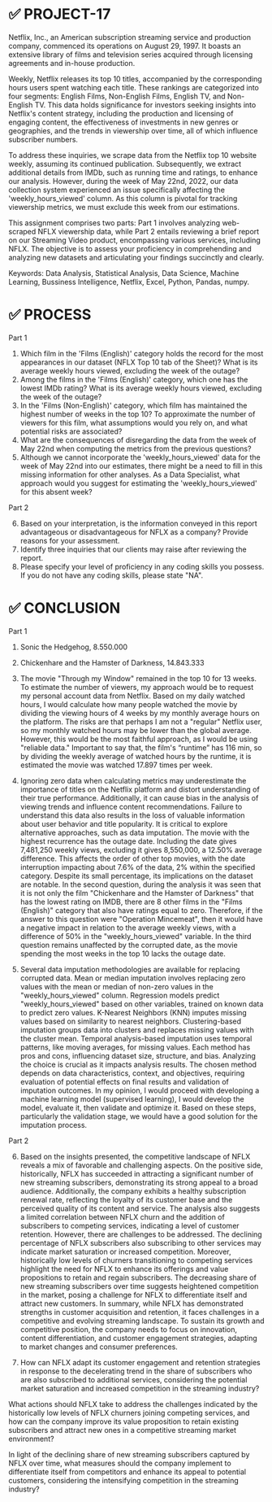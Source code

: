 # ✅ PROJECT-17

Netflix, Inc., an American subscription streaming service and production company, commenced its operations on August 29, 1997. It boasts an extensive library of films and television series acquired through licensing agreements and in-house production.

Weekly, Netflix releases its top 10 titles, accompanied by the corresponding hours users spent watching each title. These rankings are categorized into four segments: English Films, Non-English Films, English TV, and Non-English TV. This data holds significance for investors seeking insights into Netflix's content strategy, including the production and licensing of engaging content, the effectiveness of investments in new genres or geographies, and the trends in viewership over time, all of which influence subscriber numbers.

To address these inquiries, we scrape data from the Netflix top 10 website weekly, assuming its continued publication. Subsequently, we extract additional details from IMDb, such as running time and ratings, to enhance our analysis. However, during the week of May 22nd, 2022, our data collection system experienced an issue specifically affecting the 'weekly_hours_viewed' column. As this column is pivotal for tracking viewership metrics, we must exclude this week from our estimations.

This assignment comprises two parts: Part 1 involves analyzing web-scraped NFLX viewership data, while Part 2 entails reviewing a brief report on our Streaming Video product, encompassing various services, including NFLX. The objective is to assess your proficiency in comprehending and analyzing new datasets and articulating your findings succinctly and clearly.

Keywords: Data Analysis, Statistical Analysis, Data Science, Machine Learning, Bussiness Intelligence, Netflix, Excel, Python, Pandas, numpy.

# ✅ PROCESS

Part 1

1. Which film in the 'Films (English)' category holds the record for the most appearances in our dataset (NFLX Top 10 tab of the Sheet)? What is its average weekly hours viewed, excluding the week of the outage?
2. Among the films in the 'Films (English)' category, which one has the lowest IMDb rating? What is its average weekly hours viewed, excluding the week of the outage?
3. In the 'Films (Non-English)' category, which film has maintained the highest number of weeks in the top 10? To approximate the number of viewers for this film, what assumptions would you rely on, and what potential risks are associated?
4. What are the consequences of disregarding the data from the week of May 22nd when computing the metrics from the previous questions?
5. Although we cannot incorporate the 'weekly_hours_viewed' data for the week of May 22nd into our estimates, there might be a need to fill in this missing information for other analyses. As a Data Specialist, what approach would you suggest for estimating the 'weekly_hours_viewed' for this absent week?

Part 2

6. Based on your interpretation, is the information conveyed in this report advantageous or disadvantageous for NFLX as a company? Provide reasons for your assessment.
7. Identify three inquiries that our clients may raise after reviewing the report.
8. Please specify your level of proficiency in any coding skills you possess. If you do not have any coding skills, please state "NA".

# ✅ CONCLUSION

Part 1

1. Sonic the Hedgehog, 8.550.000

2. Chickenhare and the Hamster of Darkness, 14.843.333

3. The movie "Through my Window" remained in the top 10 for 13 weeks. To estimate the number of viewers, my approach would be to request my personal account data from Netflix. Based on my daily watched hours, I would calculate how many people watched the movie by dividing the viewing hours of 4 weeks by my monthly average hours on the platform. The risks are that perhaps I am not a "regular" Netflix user, so my monthly watched hours may be lower than the global average. However, this would be the most faithful approach, as I would be using "reliable data." Important to say that, the film's “runtime” has 116 min, so by dividing the weekly average of watched hours by the runtime, it is estimated the movie was watched 17.897 times per week.

4. Ignoring zero data when calculating metrics may underestimate the importance of titles on the Netflix platform and distort understanding of their true performance. Additionally, it can cause bias in the analysis of viewing trends and influence content recommendations. Failure to understand this data also results in the loss of valuable information about user behavior and title popularity. It is critical to explore alternative approaches, such as data imputation. The movie with the highest recurrence has the outage date. Including the date gives 7,481,250 weekly views, excluding it gives 8,550,000, a 12.50% average difference. This affects the order of other top movies, with the date interruption impacting about 7.6% of the data, 2% within the specified category. Despite its small percentage, its implications on the dataset are notable. In the second question, during the analysis it was seen that it is not only the film "Chickenhare and the Hamster of Darkness" that has the lowest rating on IMDB, there are 8 other films in the "Films (English)" category that also have ratings equal to zero. Therefore, if the answer to this question were "Operation Mincemeat", then it would have a negative impact in relation to the average weekly views, with a difference of 50% in the "weekly_hours_viewed" variable. In the third question remains unaffected by the corrupted date, as the movie spending the most weeks in the top 10 lacks the outage date.

5. Several data imputation methodologies are available for replacing corrupted data. Mean or median imputation involves replacing zero values with the mean or median of non-zero values in the "weekly_hours_viewed" column. Regression models predict "weekly_hours_viewed" based on other variables, trained on known data to predict zero values. K-Nearest Neighbors (KNN) imputes missing values based on similarity to nearest neighbors. Clustering-based imputation groups data into clusters and replaces missing values with the cluster mean. Temporal analysis-based imputation uses temporal patterns, like moving averages, for missing values. Each method has pros and cons, influencing dataset size, structure, and bias. Analyzing the
choice is crucial as it impacts analysis results. The chosen method depends on data characteristics, context, and objectives, requiring evaluation of potential effects on final results and validation of imputation outcomes. In my opinion, I would proceed with developing a machine learning model (supervised learning), I would develop the model, evaluate it, then validate and optimize it. Based on these steps, particularly the validation stage, we would have a good solution for the imputation process.

Part 2

6. Based on the insights presented, the competitive landscape of NFLX reveals a mix of favorable and challenging aspects. On the positive side, historically, NFLX has succeeded in attracting a significant number of new streaming subscribers, demonstrating its strong appeal to a broad audience. Additionally, the company exhibits a healthy subscription renewal rate, reflecting the loyalty of its customer base and the perceived quality of its content and service. The analysis also suggests a limited correlation between NFLX churn and the addition of subscribers to competing services, indicating a level of customer retention. However, there are challenges to be addressed. The declining percentage of NFLX subscribers also subscribing to other services may indicate market saturation or increased competition. Moreover, historically low levels of churners transitioning to competing services highlight the need for NFLX to enhance its offerings and value propositions to retain and regain subscribers. The decreasing share of new streaming subscribers over time suggests heightened competition in the market, posing a challenge for NFLX to differentiate itself and attract new customers. In summary, while NFLX has demonstrated strengths in customer acquisition and retention, it faces challenges in a competitive and evolving streaming landscape. To sustain its growth and competitive position, the company needs to focus on innovation, content differentiation, and customer engagement strategies, adapting to market changes and consumer preferences.

7. How can NFLX adapt its customer engagement and retention strategies in response to the decelerating trend in the share of subscribers who are also subscribed to additional services, considering the potential market saturation and increased competition in the streaming industry?

What actions should NFLX take to address the challenges indicated by the historically low levels of NFLX churners joining competing services, and how can the company improve its value proposition to retain existing subscribers and attract new ones in a competitive streaming market environment?

In light of the declining share of new streaming subscribers captured by NFLX over time, what measures should the company implement to differentiate itself from competitors and enhance its appeal to potential customers, considering the intensifying competition in the streaming industry?
